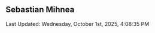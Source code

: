 <h2>Sebastian Mihnea</h2>

<!--RECENT_ACTIVITY:start-->
<!--RECENT_ACTIVITY:end-->
<!--RECENT_ACTIVITY:last_update-->
Last Updated: Wednesday, October 1st, 2025, 4:08:35 PM
<!--RECENT_ACTIVITY:last_update_end-->

<!---LOL-STATS-START-HERE--->
<!---LOL-STATS-END-HERE--->
